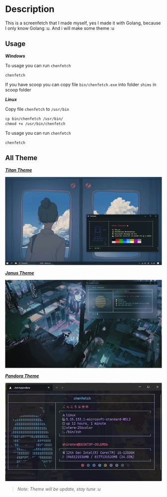 # Description
This is a screenfetch that I made myself, yes I made it with Golang, because I only know Golang :u. And i will make some theme :u 

## Usage
_**Windows**_

To usage you can run `chenfetch`
```
chenfetch
```
If you have scoop you can copy file `bin/chenfetch.exe` into folder `shims` in scoop folder


_**Linux**_

Copy file `chenfetch` to `/usr/bin`
```
cp bin/chenfetch /usr/bin/
chmod +x /usr/bin/chenfetch
```

To usage you can run `chenfetch`
```
chenfetch
```

## All Theme
_**[Titan Theme](./titan/)**_

![screenshot2](.github/assets/titan/3.jpg)


_**[Janus Theme](./janus/)**_

![screenshot2](.github/assets/janus/1.jpg)


_**[Pandora Theme](./pandora/)**_

![screenshot2](.github/assets/pandora/1.webp)

> _Note: Theme will be update, stay tune :u_
